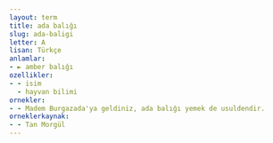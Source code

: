 ```yaml
---
layout: term
title: ada balığı
slug: ada-baligi
letter: A
lisan: Türkçe
anlamlar:
- ► amber balığı
ozellikler:
- - isim
  - hayvan bilimi
ornekler:
- - Madem Burgazada'ya geldiniz, ada balığı yemek de usuldendir.
orneklerkaynak:
- - Tan Morgül
---
```

